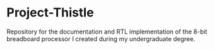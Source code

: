 # Project-Thistle
Repository for the documentation and RTL implementation of the 8-bit breadboard processor I created during my undergraduate degree.
